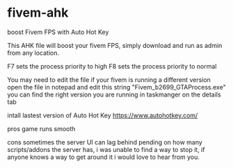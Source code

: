 # fivem-ahk
boost Fivem FPS with Auto Hot Key

This AHK file will boost your fivem FPS, simply download and run as admin from any location.

F7 sets the process priority to high
F8 sets the process priority to normal 

You may need to edit the file if your fivem is running a different version
open the file in notepad and edit this string "Fivem_b2699_GTAProcess.exe" you can find the 
right version you are running in taskmanger on the details tab

intall lastest version of Auto Hot Key
https://www.autohotkey.com/

pros
game runs smooth

cons 
sometimes the server UI can lag behind pending on how many scripts/addons the server has, i was unable 
to find a way to stop it, if anyone knows a way to get around it i would love to hear from you.
